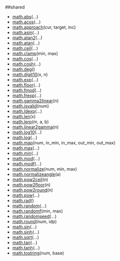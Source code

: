 
##shared

- [math.abs](nil)(...)
- [math.acos](nil)(...)
- [math.approach](nil)(cur, target, inc)
- [math.asin](nil)(...)
- [math.atan2](nil)(...)
- [math.atan](nil)(...)
- [math.ceil](nil)(...)
- [math.clamp](nil)(min, max)
- [math.cos](nil)(...)
- [math.cosh](nil)(...)
- [math.deg](nil)()
- [math.digit10](nil)(x, n)
- [math.exp](nil)(...)
- [math.floor](nil)(...)
- [math.fmod](nil)(...)
- [math.frexp](nil)(...)
- [math.gamma2linear](nil)(n)
- [math.isvalid](nil)(num)
- [math.ldexp](nil)(...)
- [math.len](nil)(x)
- [math.lerp](nil)(m, a, b)
- [math.linear2gamma](nil)(n)
- [math.log10](nil)(...)
- [math.log](nil)(...)
- [math.map](nil)(num, in_min, in_max, out_min, out_max)
- [math.max](nil)(...)
- [math.min](nil)(...)
- [math.mod](nil)(...)
- [math.modf](nil)(...)
- [math.normalize](nil)(num, min, max)
- [math.normalizeangle](nil)(a)
- [math.pow2ceil](nil)(n)
- [math.pow2floor](nil)(n)
- [math.pow2round](nil)(n)
- [math.pow](nil)(...)
- [math.rad](nil)()
- [math.random](nil)(...)
- [math.randomf](nil)(min, max)
- [math.randomseed](nil)(...)
- [math.round](nil)(num, idp)
- [math.sin](nil)(...)
- [math.sinh](nil)(...)
- [math.sqrt](nil)(...)
- [math.tan](nil)(...)
- [math.tanh](nil)(...)
- [math.tostring](nil)(num, base)